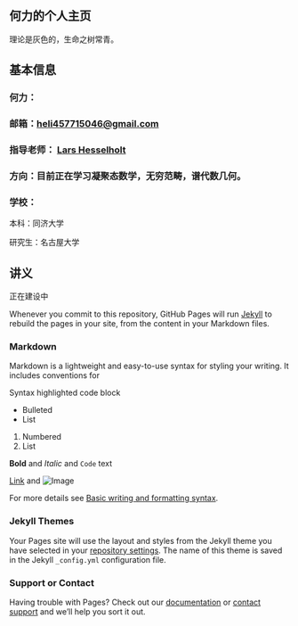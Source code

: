  何力的个人主页
 ----
 
 理论是灰色的，生命之树常青。
 
## 基本信息

 ### 何力：
 
### 邮箱：heli457715046@gmail.com
 
 ### 指导老师： [Lars Hesselholt](https://www.math.nagoya-u.ac.jp/~larsh/)
 
 ### 方向：目前正在学习凝聚态数学，无穷范畴，谱代数几何。
 
 ### 学校：
 本科：同济大学
 
 研究生：名古屋大学
 
 
 
 ## 讲义
 正在建设中
 
 
 
 

Whenever you commit to this repository, GitHub Pages will run [Jekyll](https://jekyllrb.com/) to rebuild the pages in your site, from the content in your Markdown files.






### Markdown

Markdown is a lightweight and easy-to-use syntax for styling your writing. It includes conventions for


Syntax highlighted code block



- Bulleted
- List

1. Numbered
2. List

**Bold** and _Italic_ and `Code` text

[Link](url) and ![Image](src)


For more details see [Basic writing and formatting syntax](https://docs.github.com/en/github/writing-on-github/getting-started-with-writing-and-formatting-on-github/basic-writing-and-formatting-syntax).

### Jekyll Themes

Your Pages site will use the layout and styles from the Jekyll theme you have selected in your [repository settings](https://github.com/he199809/heli/settings/pages). The name of this theme is saved in the Jekyll `_config.yml` configuration file.

### Support or Contact

Having trouble with Pages? Check out our [documentation](https://docs.github.com/categories/github-pages-basics/) or [contact support](https://support.github.com/contact) and we’ll help you sort it out.
